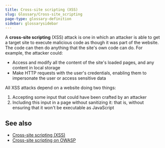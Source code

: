```yaml
---
title: Cross-site scripting (XSS)
slug: Glossary/Cross-site_scripting
page-type: glossary-definition
sidebar: glossarysidebar
---
```


A **cross-site scripting** (XSS) attack is one in which an attacker is able to get a target site to execute malicious code as though it was part of the website. The code can then do anything that the site's own code can do. For example, the attacker could:

- Access and modify all the content of the site's loaded pages, and any content in local storage
- Make HTTP requests with the user's credentials, enabling them to impersonate the user or access sensitive data

All XSS attacks depend on a website doing two things:

1. Accepting some input that could have been crafted by an attacker
2. Including this input in a page without sanitizing it: that is, without ensuring that it won't be executable as JavaScript

## See also

- [Cross-site scripting (XSS)](/en-US/docs/Web/Security/Attacks/XSS)
- [Cross-site scripting on OWASP](https://owasp.org/www-community/attacks/xss/)
